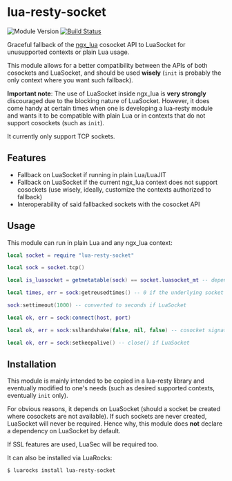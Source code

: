 # lua-resty-socket
![Module Version][badge-version-image]
[![Build Status][badge-travis-image]][badge-travis-url]

Graceful fallback of the [ngx_lua] cosocket API to LuaSocket for unusupported
contexts or plain Lua usage.

This module allows for a better compatibility between the APIs of both
cosockets and LuaSocket, and should be used **wisely** (`init` is probably the
only context where you want such fallback).

**Important note**: The use of LuaSocket inside ngx_lua is **very strongly**
discouraged due to the blocking nature of LuaSocket. However, it does come
handy at certain times when one is developing a lua-resty module and wants it
to be compatible with plain Lua or in contexts that do not support cosockets
(such as `init`).

It currently only support TCP sockets.

## Features

- Fallback on LuaSocket if running in plain Lua/LuaJIT
- Fallback on LuaSocket if the current ngx_lua context does not support
  cosockets (use wisely, ideally, customize the contexts authorized to
  fallback)
- Interoperability of said fallbacked sockets with the cosocket API

## Usage

This module can run in plain Lua and any ngx_lua context:

```lua
local socket = require "lua-resty-socket"

local sock = socket.tcp()

local is_luasocket = getmetatable(sock) == socket.luasocket_mt -- depends on surrounding context

local times, err = sock:getreusedtimes() -- 0 if the underlying socket is LuaSocket

sock:settimeout(1000) -- converted to seconds if LuaSocket

local ok, err = sock:connect(host, port)

local ok, err = sock:sslhandshake(false, nil, false) -- cosocket signature, will use LuaSec if LuaSocket

local ok, err = sock:setkeepalive() -- close() if LuaSocket
```

## Installation

This module is mainly intended to be copied in a lua-resty library and
eventually modified to one's needs (such as desired supported contexts,
eventually `init` only).

For obvious reasons, it depends on LuaSocket (should a socket be created where
cosockets are not available). If such sockets are never created, LuaSocket will
never be required. Hence why, this module does **not** declare a dependency on
LuaSocket by default.

If SSL features are used, LuaSec will be required too.

It can also be installed via LuaRocks:

```shell
$ luarocks install lua-resty-socket
```

[ngx_lua]: https://github.com/openresty/lua-nginx-module

[badge-travis-url]: https://travis-ci.org/thibaultCha/lua-resty-socket
[badge-travis-image]: https://travis-ci.org/thibaultCha/lua-resty-socket.svg?branch=master

[badge-version-image]: https://img.shields.io/badge/version-0.0.4-blue.svg?style=flat
